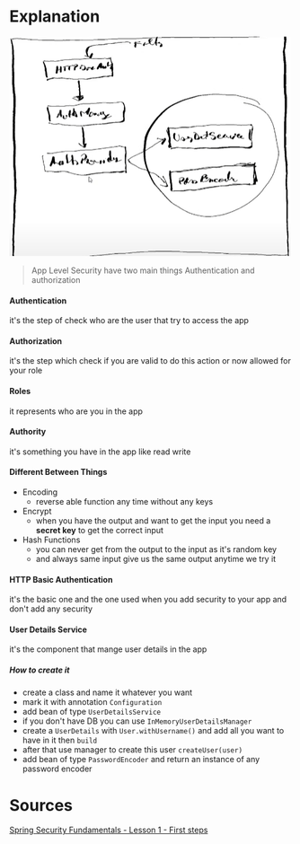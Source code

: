 # Explanation 

![](Pasted%20image%2020250519065133.png)

>App Level Security have two main things Authentication and authorization 
#### Authentication
it's the step of check who are the user that try to access the app
#### Authorization
it's the step which check if you are valid to do this action or now allowed for your role 
#### Roles
it represents who are you in the app
#### Authority
it's something you have in the app like read write
#### Different Between Things
- Encoding
	- reverse able function any time without any keys
- Encrypt
	- when you have the output and want to get the input you need a **secret key** to get the correct input 
- Hash Functions
	- you can never get from the output to the input as it's random key
	- and always same input give us the same output anytime we try it
#### HTTP Basic Authentication
it's the basic one and the one used when you add security to your app and don't add any security 
#### User Details Service 
it's the component that mange user details in the app 
##### How to create it
- create a class and name it whatever you want
- mark it with annotation `Configuration` 
- add bean of type `UserDetailsService` 
- if you don't have DB you can use `InMemoryUserDetailsManager` 
- create a `UserDetails` with `User.withUsername()` and add all you want to have in it then `build`
- after that use manager to create this user `createUser(user)` 
- add bean of type `PasswordEncoder` and return an instance of any password encoder
# Sources
[Spring Security Fundamentals - Lesson 1 - First steps](https://www.youtube.com/watch?v=nSu9ElsnNtY&list=PLEocw3gLFc8X_a8hGWGaBnSkPFJmbb8QP&index=1&t=1s&pp=iAQB "Spring Security Fundamentals - Lesson 1 - First steps") 
